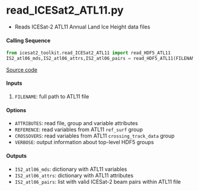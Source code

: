 read_ICESat2_ATL11.py
=====================

 - Reads ICESat-2 ATL11 Annual Land Ice Height data files

#### Calling Sequence
```python
from icesat2_toolkit.read_ICESat2_ATL11 import read_HDF5_ATL11
IS2_atl06_mds,IS2_atl06_attrs,IS2_atl06_pairs = read_HDF5_ATL11(FILENAME)
```
[Source code](https://github.com/tsutterley/read-ICESat-2/blob/main/icesat2_toolkit/read_ICESat2_ATL11.py)

#### Inputs
 1. `FILENAME`: full path to ATL11 file

#### Options
 - `ATTRIBUTES`: read file, group and variable attributes
 - `REFERENCE`: read variables from ATL11 `ref_surf` group
 - `CROSSOVERS`: read variables from ATL11 `crossing_track_data` group
 - `VERBOSE`: output information about top-level HDF5 groups

#### Outputs
 - `IS2_atl06_mds`: dictionary with ATL11 variables
 - `IS2_atl06_attrs`: dictionary with ATL11 attributes
 - `IS2_atl06_pairs`: list with valid ICESat-2 beam pairs within ATL11 file
